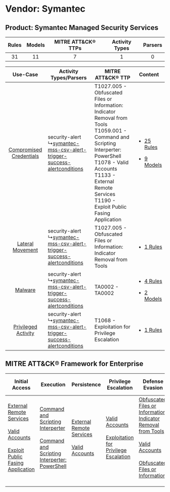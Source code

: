 Vendor: Symantec
================
Product: Symantec Managed Security Services
-------------------------------------------
| Rules | Models | MITRE ATT&CK® TTPs | Activity Types | Parsers |
|:-----:|:------:|:------------------:|:--------------:|:-------:|
|  31   |   11   |         7          |       1        |    0    |

|    Use-Case    | Activity Types/Parsers    | MITRE ATT&CK® TTP    | Content    |
|:----:| ---- | ---- | ---- |
| [Compromised Credentials](../../../UseCases/uc_compromised_credentials.md) |  security-alert<br> ↳[symantec-mss-csv-alert-trigger-success-alertconditions](Ps/pC_symantecmsscsvalerttriggersuccessalertconditions.md)<br> | T1027.005 - Obfuscated Files or Information: Indicator Removal from Tools<br>T1059.001 - Command and Scripting Interperter: PowerShell<br>T1078 - Valid Accounts<br>T1133 - External Remote Services<br>T1190 - Exploit Public Fasing Application<br> | [<ul><li>25 Rules</li></ul><ul><li>9 Models</li></ul>](RM/r_m_symantec_symantec_managed_security_services_Compromised_Credentials.md) |
|        [Lateral Movement](../../../UseCases/uc_lateral_movement.md)        |  security-alert<br> ↳[symantec-mss-csv-alert-trigger-success-alertconditions](Ps/pC_symantecmsscsvalerttriggersuccessalertconditions.md)<br> | T1027.005 - Obfuscated Files or Information: Indicator Removal from Tools<br>    | [<ul><li>1 Rules</li></ul>](RM/r_m_symantec_symantec_managed_security_services_Lateral_Movement.md)    |
|    [Malware](../../../UseCases/uc_malware.md)    |  security-alert<br> ↳[symantec-mss-csv-alert-trigger-success-alertconditions](Ps/pC_symantecmsscsvalerttriggersuccessalertconditions.md)<br> | TA0002 - TA0002<br>    | [<ul><li>4 Rules</li></ul><ul><li>2 Models</li></ul>](RM/r_m_symantec_symantec_managed_security_services_Malware.md)    |
|     [Privileged Activity](../../../UseCases/uc_privileged_activity.md)     |  security-alert<br> ↳[symantec-mss-csv-alert-trigger-success-alertconditions](Ps/pC_symantecmsscsvalerttriggersuccessalertconditions.md)<br> | T1068 - Exploitation for Privilege Escalation<br>    | [<ul><li>1 Rules</li></ul>](RM/r_m_symantec_symantec_managed_security_services_Privileged_Activity.md)    |

MITRE ATT&CK® Framework for Enterprise
--------------------------------------
| Initial Access                                                                                                                                                                                                                         | Execution                                                                                                                                                                                    | Persistence                                                                                                                                      | Privilege Escalation                                                                                                                                          | Defense Evasion                                                                                                                                                                                                                                                               | Credential Access | Discovery | Lateral Movement | Collection | Command and Control | Exfiltration | Impact |
| -------------------------------------------------------------------------------------------------------------------------------------------------------------------------------------------------------------------------------------- | -------------------------------------------------------------------------------------------------------------------------------------------------------------------------------------------- | ------------------------------------------------------------------------------------------------------------------------------------------------ | ------------------------------------------------------------------------------------------------------------------------------------------------------------- | ----------------------------------------------------------------------------------------------------------------------------------------------------------------------------------------------------------------------------------------------------------------------------- | ----------------- | --------- | ---------------- | ---------- | ------------------- | ------------ | ------ |
| [External Remote Services](https://attack.mitre.org/techniques/T1133)<br><br>[Valid Accounts](https://attack.mitre.org/techniques/T1078)<br><br>[Exploit Public Fasing Application](https://attack.mitre.org/techniques/T1190)<br><br> | [Command and Scripting Interperter](https://attack.mitre.org/techniques/T1059)<br><br>[Command and Scripting Interperter: PowerShell](https://attack.mitre.org/techniques/T1059/001)<br><br> | [External Remote Services](https://attack.mitre.org/techniques/T1133)<br><br>[Valid Accounts](https://attack.mitre.org/techniques/T1078)<br><br> | [Valid Accounts](https://attack.mitre.org/techniques/T1078)<br><br>[Exploitation for Privilege Escalation](https://attack.mitre.org/techniques/T1068)<br><br> | [Obfuscated Files or Information: Indicator Removal from Tools](https://attack.mitre.org/techniques/T1027/005)<br><br>[Valid Accounts](https://attack.mitre.org/techniques/T1078)<br><br>[Obfuscated Files or Information](https://attack.mitre.org/techniques/T1027)<br><br> |                   |           |                  |            |                     |              |        |